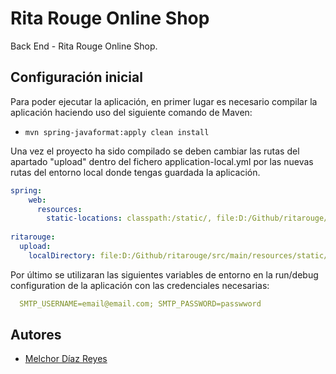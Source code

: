 # Rita Rouge Online Shop

Back End - Rita Rouge Online Shop.

## Configuración inicial

Para poder ejecutar la aplicación, en primer lugar es necesario compilar la aplicación haciendo uso del siguiente comando de Maven: 

* `mvn spring-javaformat:apply clean install`

Una vez el proyecto ha sido compilado se deben cambiar las rutas del apartado "upload" dentro del fichero application-local.yml por las nuevas  rutas del entorno local donde tengas guardada la aplicación.


```yml
spring:
    web:
      resources:
        static-locations: classpath:/static/, file:D:/Github/ritarouge/src/main/resources/static/products/images
    
ritarouge:
  upload:
    localDirectory: file:D:/Github/ritarouge/src/main/resources/static/products/images/

```

Por último se utilizaran las siguientes variables de entorno en la run/debug configuration de la aplicación con las credenciales necesarias:
```yml
  SMTP_USERNAME=email@email.com; SMTP_PASSWORD=passwword
```

## Autores

* [Melchor Díaz Reyes](https://github.com/XorySh)


